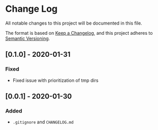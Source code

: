 # Change Log

All notable changes to this project will be documented in this file.

The format is based on [Keep a Changelog](https://keepachangelog.com/en/1.0.0/),
and this project adheres to [Semantic Versioning](https://semver.org/spec/v2.0.0.html).

## [0.1.0] - 2020-01-31
### Fixed
- Fixed issue with prioritization of tmp dirs

## [0.0.1] - 2020-01-30
### Added
- `.gitignore` and `CHANGELOG.md`
